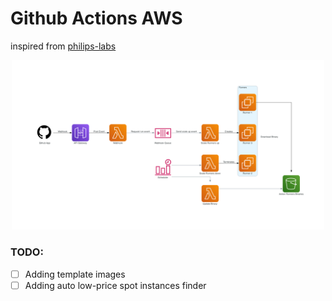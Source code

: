 # Github Actions AWS
inspired from [philips-labs](https://github.com/philips-labs/terraform-aws-github-runner)
<p align="center" style="text-align:center;">
    <img alt="github actions aws" src="github_runner_aws.png" width="500" />
</p>

### TODO:

 - [ ] Adding template images 
 - [ ] Adding auto low-price spot instances finder
